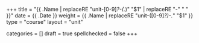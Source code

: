 +++
title = "{{ .Name | replaceRE "unit-[0-9]*?-(.*)" "$1" | replaceRE  "-" " " }}"
date =  {{ .Date }}
weight = {{ .Name | replaceRE "unit-([0-9]*?)-.*" "$1" }}
type = "course"
layout = "unit"

categories = []
draft = true
spellchecked = false
+++




